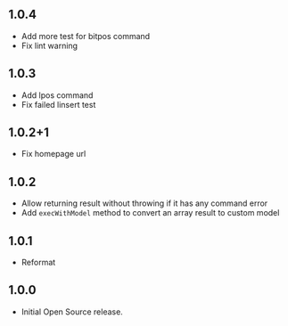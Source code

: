 ## 1.0.4

- Add more test for bitpos command
- Fix lint warning

## 1.0.3

- Add lpos command
- Fix failed linsert test

## 1.0.2+1

- Fix homepage url

## 1.0.2

- Allow returning result without throwing if it has any command error
- Add ```execWithModel``` method to convert an array result to custom model

## 1.0.1

- Reformat

## 1.0.0

- Initial Open Source release.
